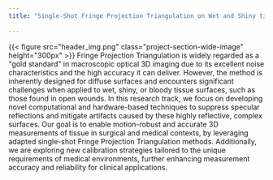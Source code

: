 ```yaml
---
title: "Single-Shot Fringe Projection Triangulation on Wet and Shiny tissue"
    
---
```

{{< figure src="header_img.png" class="project-section-wide-image" height="300px" >}}
Fringe Projection Triangulation is widely regarded as a "gold standard" in macroscopic optical 3D imaging due to its excellent noise characteristics and the high accuracy it can deliver. However, the method is inherently designed for diffuse surfaces and encounters significant challenges when applied to wet, shiny, or bloody tissue surfaces, such as those found in open wounds. In this research track, we focus on developing novel computational and hardware-based techniques to suppress specular reflections and mitigate artifacts caused by these highly reflective, complex surfaces. Our goal is to enable motion-robust and accurate 3D measurements of tissue in surgical and medical contexts, by leveraging adapted single-shot Fringe Projection Triangulation methods. Additionally, we are exploring new calibration strategies tailored to the unique requirements of medical environments, further enhancing measurement accuracy and reliability for clinical applications. 